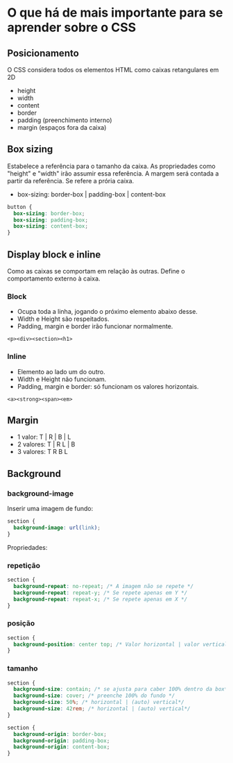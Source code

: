 # O que há de mais importante para se aprender sobre o CSS

## Posicionamento

O CSS considera todos os elementos HTML como caixas retangulares em 2D

- height
- width
- content
- border
- padding (preenchimento interno)
- margin (espaços fora da caixa)

## Box sizing

Estabelece a referência para o tamanho da caixa. As propriedades como "height" e "width" irão assumir essa referência. A margem será contada a partir da referência. Se refere a prória caixa.

- box-sizing: border-box | padding-box | content-box

```css
button {
  box-sizing: border-box;
  box-sizing: padding-box;
  box-sizing: content-box;
}
```

## Display block e inline

Como as caixas se comportam em relação às outras.
Define o comportamento externo à caixa.

### Block

- Ocupa toda a linha, jogando o próximo elemento abaixo desse.
- Width e Height são respeitados.
- Padding, margin e border irão funcionar normalmente.

`<p><div><section><h1>`

### Inline

- Elemento ao lado um do outro.
- Width e Height não funcionam.
- Padding, margin e border: só funcionam os valores horizontais.

`<a><strong><span><em>`

## Margin

- 1 valor: T | R | B | L
- 2 valores: T | R L | B
- 3 valores: T R B L

## Background

### background-image

Inserir uma imagem de fundo:

```css
section {
  background-image: url(link);
}
```

Propriedades:

### repetição

```css
section {
  background-repeat: no-repeat; /* A imagem não se repete */
  background-repeat: repeat-y; /* Se repete apenas em Y */
  background-repeat: repeat-x; /* Se repete apenas em X */
}
```

### posição

```css
section {
  background-position: center top; /* Valor horizontal | valor vertical */
}
```

### tamanho

```css
section {
  background-size: contain; /* se ajusta para caber 100% dentro da box*/
  background-size: cover; /* preenche 100% do fundo */
  background-size: 50%; /* horizontal | (auto) vertical*/
  background-size: 42rem; /* horizontal | (auto) vertical*/
}
```

```css
section {
  background-origin: border-box;
  background-origin: padding-box;
  background-origin: content-box;
}
```
